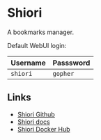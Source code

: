 # Shiori

A bookmarks manager.

Default WebUI login:

| Username | Passsword |
| -------- | --------- |
| `shiori` | `gopher` |

## Links

- [Shiori Github](https://github.com/go-shiori/shiori)
- [Shiori docs](https://github.com/go-shiori/shiori/blob/master/docs/index.md)
- [Shiori Docker Hub](https://hub.docker.com/r/hulb/shiori#!)
